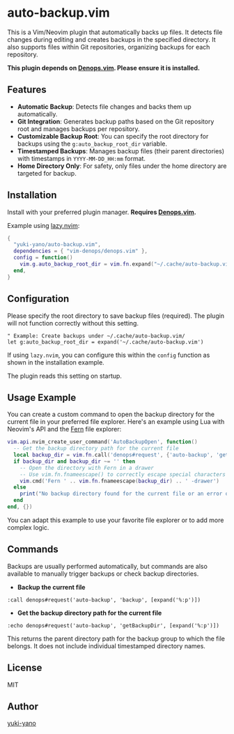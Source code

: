 # auto-backup.vim

This is a Vim/Neovim plugin that automatically backs up files.
It detects file changes during editing and creates backups in the specified directory.
It also supports files within Git repositories, organizing backups for each repository.

**This plugin depends on [Denops.vim](https://github.com/vim-denops/denops.vim). Please ensure it is installed.**

## Features

* **Automatic Backup**: Detects file changes and backs them up automatically.
* **Git Integration**: Generates backup paths based on the Git repository root and manages backups per repository.
* **Customizable Backup Root**: You can specify the root directory for backups using the `g:auto_backup_root_dir` variable.
* **Timestamped Backups**: Manages backup files (their parent directories) with timestamps in `YYYY-MM-DD_HH:mm` format.
* **Home Directory Only**: For safety, only files under the home directory are targeted for backup.

## Installation

Install with your preferred plugin manager. **Requires [Denops.vim](https://github.com/vim-denops/denops.vim).**

Example using [lazy.nvim](https://github.com/folke/lazy.nvim):

```lua
{
  "yuki-yano/auto-backup.vim",
  dependencies = { "vim-denops/denops.vim" },
  config = function()
    vim.g.auto_backup_root_dir = vim.fn.expand("~/.cache/auto-backup.vim")
  end,
}
```

## Configuration

Please specify the root directory to save backup files (required).
The plugin will not function correctly without this setting.

```vim
" Example: Create backups under ~/.cache/auto-backup.vim/
let g:auto_backup_root_dir = expand('~/.cache/auto-backup.vim')
```
If using `lazy.nvim`, you can configure this within the `config` function as shown in the installation example.

The plugin reads this setting on startup.

## Usage Example

You can create a custom command to open the backup directory for the current file
in your preferred file explorer. Here's an example using Lua with Neovim's API
and the [Fern](https://github.com/lambdalisue/vim-fern) file explorer:

```lua
vim.api.nvim_create_user_command('AutoBackupOpen', function()
  -- Get the backup directory path for the current file
  local backup_dir = vim.fn.call('denops#request', {'auto-backup', 'getBackupDir', {vim.fn.expand('%:p')}})
  if backup_dir and backup_dir ~= '' then
    -- Open the directory with Fern in a drawer
    -- Use vim.fn.fnameescape() to correctly escape special characters in the path
    vim.cmd('Fern ' .. vim.fn.fnameescape(backup_dir) .. ' -drawer')
  else
    print("No backup directory found for the current file or an error occurred.")
  end
end, {})
```

You can adapt this example to use your favorite file explorer or to add more complex logic.

## Commands

Backups are usually performed automatically, but commands are also available to manually trigger backups or check backup directories.

* **Backup the current file**

```vim
:call denops#request('auto-backup', 'backup', [expand('%:p')])
```

* **Get the backup directory path for the current file**

```vim
:echo denops#request('auto-backup', 'getBackupDir', [expand('%:p')])
```
This returns the parent directory path for the backup group to which the file
belongs. It does not include individual timestamped directory names.

## License

MIT

## Author

[yuki-yano](https://github.com/yuki-yano) 
